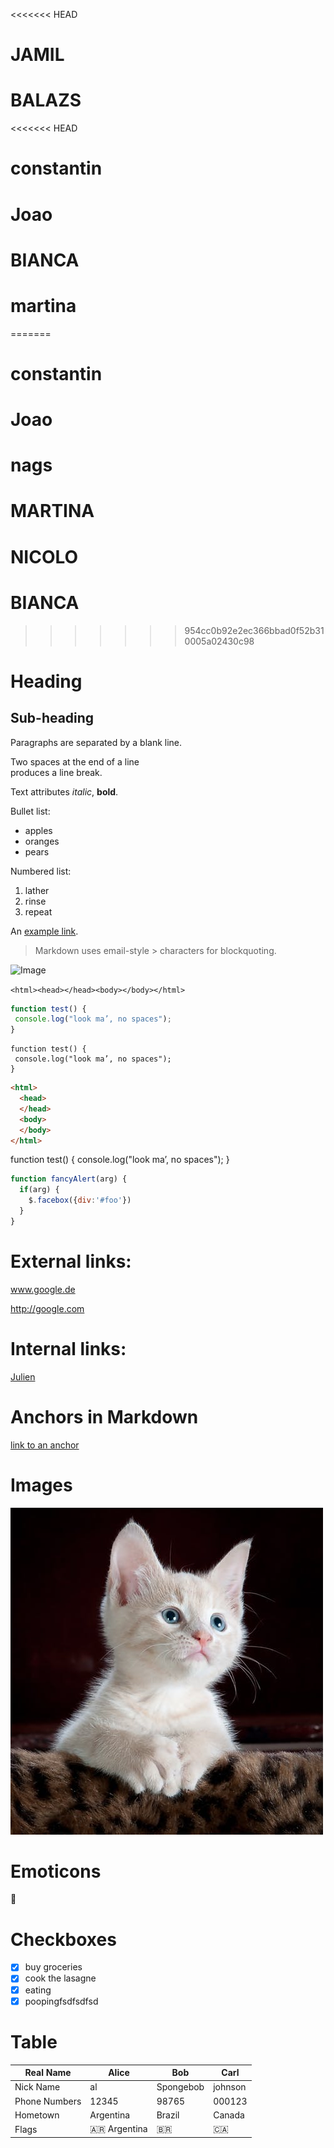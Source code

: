 <<<<<<< HEAD
# JAMIL
# BALAZS 
<<<<<<< HEAD
# constantin 
# Joao  
# BIANCA
# martina
=======
# constantin
# Joao 
# nags
# MARTINA
# NICOLO
# BIANCA
>>>>>>> 954cc0b92e2ec366bbad0f52b310005a02430c98
# Heading

## Sub-heading

Paragraphs are separated
by a blank line.

Two spaces at the end of a line  
produces a line break.


Text attributes _italic_, 
**bold**.

Bullet list:

  * apples
  * oranges
  * pears

Numbered list:

  1. lather
  2. rinse
  3. repeat

An [example link](http://example.com).

> Markdown uses email-style > characters for blockquoting.

![Image](https://images.pexels.com/photos/45201/kitty-cat-kitten-pet-45201.jpeg?auto=compress&cs=tinysrgb&dpr=1&w=500 "icon")

```<html><head></head><body></body></html>```

```javascript
function test() {
 console.log("look ma’, no spaces");
}
```

```
function test() {
 console.log("look ma’, no spaces");
}
```

```html
<html>
  <head>
  </head>
  <body>
  </body>
</html>
```

function test() {
 console.log("look ma’, no spaces");
}


```javascript
function fancyAlert(arg) {
  if(arg) {
    $.facebox({div:'#foo'})
  }
}
```
# External links:

www.google.de

<http://google.com>

# Internal links:

[Julien](../../../julien)

# Anchors in Markdown

[link to an anchor](#anchors-in-markdown)

# Images

![Image](images/hello-kitty.jpeg "hello kitty")

# Emoticons

:rainbow:

# Checkboxes 

- [x] buy groceries
- [X] cook the lasagne
- [X] eating
- [X] poopingfsdfsdfsd

# Table 

| Real Name | Alice | Bob | Carl 
| - | - | - | - 
| Nick Name | al | Spongebob | johnson 
| Phone Numbers | 12345 | 98765 | 000123 
| Hometown | Argentina | Brazil | Canada 
| Flags | :argentina: Argentina | :brazil: | :canada:
